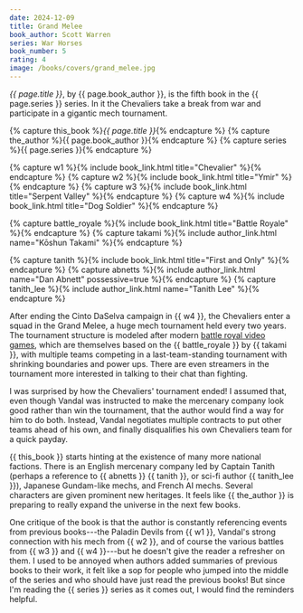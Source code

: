 ```yaml
---
date: 2024-12-09
title: Grand Melee
book_author: Scott Warren
series: War Horses
book_number: 5
rating: 4
image: /books/covers/grand_melee.jpg
---
```


<cite class="book-title">{{ page.title }}</cite>, by <span
class="author-name">{{ page.book_author }}</span>, is the fifth book in the
<span class="book-series">{{ page.series }}</span> series. In it the
Chevaliers take a break from war and participate in a gigantic mech
tournament.

{% capture this_book %}<cite class="book-title">{{ page.title }}</cite>{% endcapture %}
{% capture the_author %}<span class="author-name">{{ page.book_author }}</span>{% endcapture %}
{% capture series %}<span class="book-series">{{ page.series }}</span>{% endcapture %}

{% capture w1 %}{% include book_link.html title="Chevalier" %}{% endcapture %}
{% capture w2 %}{% include book_link.html title="Ymir" %}{% endcapture %}
{% capture w3 %}{% include book_link.html title="Serpent Valley" %}{% endcapture %}
{% capture w4 %}{% include book_link.html title="Dog Soldier" %}{% endcapture %}

{% capture battle_royale %}{% include book_link.html title="Battle Royale" %}{% endcapture %}
{% capture takami %}{% include author_link.html name="Kōshun Takami" %}{% endcapture %}

{% capture tanith %}{% include book_link.html title="First and Only" %}{% endcapture %}
{% capture abnetts %}{% include author_link.html name="Dan Abnett" possessive=true %}{% endcapture %}
{% capture tanith_lee %}{% include author_link.html name="Tanith Lee" %}{% endcapture %}

After ending the Cinto DaSelva campaign in {{ w4 }}, the Chevaliers enter a
squad in the Grand Melee, a huge mech tournament held every two years. The
tournament structure is modeled after modern [battle royal video
games][br_game], which are themselves based on the {{ battle_royale }} by {{
takami }}, with multiple teams competing in a last-team-standing tournament
with shrinking boundaries and power ups. There are even streamers in the
tournament more interested in talking to their chat than fighting.

[br_game]: https://en.wikipedia.org/wiki/Battle_royale_game

I was surprised by how the Chevaliers' tournament ended! I assumed that, even
though Vandal was instructed to make the mercenary company look good rather
than win the tournament, that the author would find a way for him to do both.
Instead, Vandal negotiates multiple contracts to put other teams ahead of his
own, and finally disqualifies his own Chevaliers team for a quick payday.

{{ this_book }} starts hinting at the existence of many more national
factions. There is an English mercenary company led by Captain Tanith (perhaps
a reference to {{ abnetts }} {{ tanith }}, or sci-fi author {{ tanith_lee }}),
Japanese Gundam-like mechs, and French AI mechs. Several characters are given
prominent new heritages. It feels like {{ the_author }} is preparing to really
expand the universe in the next few books.

One critique of the book is that the author is constantly referencing events
from previous books---the Paladin Devils from {{ w1 }}, Vandal's strong
connection with his mech from {{ w2 }}, and of course the various battles from
{{ w3 }} and {{ w4 }}---but he doesn't give the reader a refresher on them. I
used to be annoyed when authors added summaries of previous books to their
work, it felt like a sop <!-- TODO: better word --> for people who jumped into
the middle of the series and who should have just read the previous books! But
since I'm reading the {{ series }} series as it comes out, I would find the
reminders helpful.
